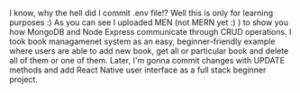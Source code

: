I know, why the hell did I commit .env file!? Well this is only for learning purposes :)
As you can see I uploaded MEN (not MERN yet :) ) to show you how MongoDB and Node Express communicate through CRUD operations.
I took book managamenet system as an easy, beginner-friendly example where users are able to add new book, get all or particular book and delete all of them or one of them. 
Later, I'm gonna commit changes with UPDATE methods and add React Native user interface as a full stack beginner project.
